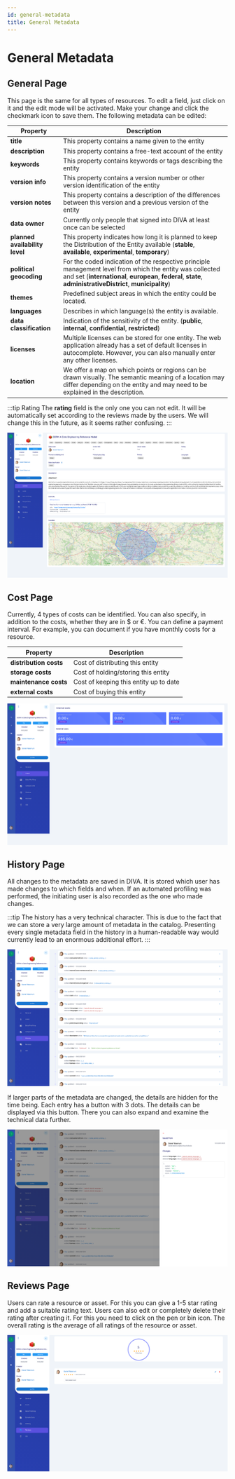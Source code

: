 ```yaml
---
id: general-metadata
title: General Metadata
---
```


# General Metadata

## General Page

This page is the same for all types of resources.
To edit a field, just click on it and the edit mode will be activated.
Make your change and click the checkmark icon to save them.
The following metadata can be edited:

|Property|Description|
|---|---|
|**title**|This property contains a name given to the entity|
|**description**|This property contains a free-text account of the entity|
|**keywords**|This property contains keywords or tags describing the entity|
|**version info**|This property contains a version number or other version identification of the entity|
|**version notes**|This property contains a description of the differences between this version and a previous version of the entity|
|**data owner**|Currently only people that signed into DIVA at least once can be selected|
|**planned availability level**| This property indicates how long it is planned to keep the Distribution of the Entity available (**stable**, **available**, **experimental**, **temporary**)|
|**political geocoding**|For the coded indication of the respective principle management level from which the entity was collected and set (**international**, **european**, **federal**, **state**, **administrativeDistrict**, **municipality**)|
|**themes**|Predefined subject areas in which the entity could be located.|
|**languages**|Describes in which language(s) the entity is available.|
|**data classification**|Indication of the sensitivity of the entity. (**public**, **internal**, **confidential**, **restricted**)|
|**licenses**|Multiple licenses can be stored for one entity. The web application already has a set of default licenses in autocomplete. However, you can also manually enter any other licenses.|
|**location**|We offer a map on which points or regions can be drawn visually. The semantic meaning of a location may differ depending on the entity and may need to be explained in the description.|

:::tip Rating
The **rating** field is the only one you can not edit.
It will be automatically set according to the reviews made by the users.
We will change this in the future, as it seems rather confusing.
:::

![DIVA General Metadata](/img/screenshots/details/general.png)

## Cost Page

Currently, 4 types of costs can be identified.
You can also specify, in addition to the costs, whether they are in $ or €.
You can define a payment interval.
For example, you can document if you have monthly costs for a resource.

|Property|Description|
|---|---|
|**distribution costs**|Cost of distributing this entity|
|**storage costs**|Cost of holding/storing this entity|
|**maintenance costs**|Cost of keeping this entity up to date|
|**external costs**|Cost of buying this entity|

![DIVA General Costs Metadata](/img/screenshots/details/general_costs.png)

## History Page

All changes to the metadata are saved in DIVA.
It is stored which user has made changes to which fields and when.
If an automated profiling was performed, the initiating user is also recorded as the one who made changes.

:::tip
The history has a very technical character.
This is due to the fact that we can store a very large amount of metadata in the catalog.
Presenting every single metadata field in the history in a human-readable way would currently lead to an enormous additional effort.
:::

![DIVA History Metadata](/img/screenshots/details/history.png)

If larger parts of the metadata are changed, the details are hidden for the time being.
Each entry has a button with 3 dots.
The details can be displayed via this button.
There you can also expand and examine the technical data further.

![DIVA History Details Metadata](/img/screenshots/details/history_details.png)

## Reviews Page

Users can rate a resource or asset.
For this you can give a 1-5 star rating and add a suitable rating text.
Users can also edit or completely delete their rating after creating it.
For this you need to click on the pen or bin icon.
The overall rating is the average of all ratings of the resource or asset.

![DIVA Reviews Metadata](/img/screenshots/details/reviews.png)
